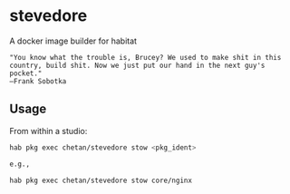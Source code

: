 # stevedore

A docker image builder for habitat

    "You know what the trouble is, Brucey? We used to make shit in this country, build shit. Now we just put our hand in the next guy's pocket."
    ―Frank Sobotka

## Usage

From within a studio:

```sh
hab pkg exec chetan/stevedore stow <pkg_ident>

e.g.,

hab pkg exec chetan/stevedore stow core/nginx
```
